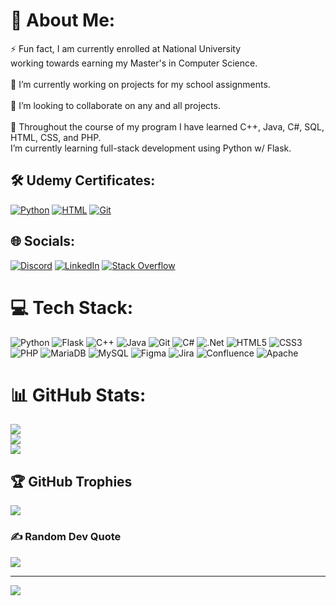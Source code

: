 # 💫 About Me:
⚡ Fun fact, I am currently enrolled at National University <br>working towards earning my Master's in Computer Science.<br><br>🔭 I’m currently working on projects for my school assignments.<br><br>👯 I’m looking to collaborate on any and all projects.<br><br>🌱 Throughout the course of my program I have learned C++, Java, C#, SQL, HTML, CSS, and PHP.<br> I’m currently learning full-stack development using Python w/ Flask.

## 🛠 Udemy Certificates:
[![Python](https://img.shields.io/badge/Python_Flask_Bootcamp-3670A0?style=for-the-badge&logo=python&logoColor=ffdd54)](https://github.com/BalakayBishop/BalakayBishop/blob/main/Certificates/Python-Flask%20Certificate.pdf)
[![HTML](https://img.shields.io/badge/HTML_and_CSS_Bootcamp-E34F26.svg?style=for-the-badge&logo=html5&logoColor=white)](https://github.com/BalakayBishop/BalakayBishop/blob/main/Certificates/Udemy%20HTML%20and%20CSS%20Bootcamp%20Certificate.pdf)
[![Git](https://img.shields.io/badge/GIT-E44C30?style=for-the-badge&logo=git&logoColor=white)](https://github.com/BalakayBishop/BalakayBishop/blob/main/Certificates/Udemy-Git%20Certificate.pdf)


## 🌐 Socials:
[![Discord](https://img.shields.io/badge/Discord-%237289DA.svg?logo=discord&logoColor=white)](htttps://discord.gg/balakay#3489)
[![LinkedIn](https://img.shields.io/badge/LinkedIn-%230077B5.svg?logo=linkedin&logoColor=white)](https://linkedin.com/in/blake-bishop-profile)
[![Stack Overflow](https://img.shields.io/badge/-Stackoverflow-FE7A16?logo=stack-overflow&logoColor=white)](https://stackoverflow.com/users/BalakayBishop)

# 💻 Tech Stack:
![Python](https://img.shields.io/badge/python-3670A0?style=for-the-badge&logo=python&logoColor=ffdd54) ![Flask](https://img.shields.io/badge/flask-%23000.svg?style=for-the-badge&logo=flask&logoColor=white) ![C++](https://img.shields.io/badge/c++-%2300599C.svg?style=for-the-badge&logo=c%2B%2B&logoColor=white) ![Java](https://img.shields.io/badge/Java-ED8B00?style=for-the-badge&logo=java&logoColor=white) ![Git](https://img.shields.io/badge/GIT-E44C30?style=for-the-badge&logo=git&logoColor=white) ![C#](https://img.shields.io/badge/c%23-%23239120.svg?style=for-the-badge&logo=c-sharp&logoColor=white) ![.Net](https://img.shields.io/badge/.NET-5C2D91?style=for-the-badge&logo=.net&logoColor=white) ![HTML5](https://img.shields.io/badge/html5-%23E34F26.svg?style=for-the-badge&logo=html5&logoColor=white) ![CSS3](https://img.shields.io/badge/css3-%231572B6.svg?style=for-the-badge&logo=css3&logoColor=white) ![PHP](https://img.shields.io/badge/php-%23777BB4.svg?style=for-the-badge&logo=php&logoColor=white) ![MariaDB](https://img.shields.io/badge/MariaDB-003545?style=for-the-badge&logo=mariadb&logoColor=white) ![MySQL](https://img.shields.io/badge/mysql-%2300f.svg?style=for-the-badge&logo=mysql&logoColor=white)  ![Figma](https://img.shields.io/badge/figma-%23F24E1E.svg?style=for-the-badge&logo=figma&logoColor=white) ![Jira](https://img.shields.io/badge/jira-%230A0FFF.svg?style=for-the-badge&logo=jira&logoColor=white) ![Confluence](https://img.shields.io/badge/confluence-%23172BF4.svg?style=for-the-badge&logo=confluence&logoColor=white) ![Apache](https://img.shields.io/badge/apache-%23D42029.svg?style=for-the-badge&logo=apache&logoColor=white)
# 📊 GitHub Stats:
![](https://github-readme-stats.vercel.app/api?username=BalakayBishop&theme=synthwave&hide_border=false&include_all_commits=false&count_private=false)<br/>
![](https://github-readme-streak-stats.herokuapp.com/?user=BalakayBishop&theme=synthwave&hide_border=false)<br/>
![](https://github-readme-stats.vercel.app/api/top-langs/?username=BalakayBishop&theme=synthwave&hide_border=false&include_all_commits=false&count_private=false&layout=compact)

## 🏆 GitHub Trophies
![](https://github-profile-trophy.vercel.app/?username=BalakayBishop&theme=radical&no-frame=false&no-bg=false&margin-w=4)

### ✍️ Random Dev Quote
![](https://quotes-github-readme.vercel.app/api?type=horizontal&theme=radical)

---
[![](https://visitcount.itsvg.in/api?id=BalakayBishop&icon=2&color=0)](https://visitcount.itsvg.in)
